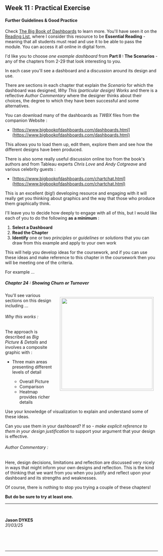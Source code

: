 <link rel="stylesheet" href="https://jsndyks.github.io/sg2047/css/sg2047.css">

<!---
<link rel="stylesheet" href="https://staff.city.ac.uk/~jad7/sg2047/sg2047.css">


<!-- ![SG2047 VISSOC](https://staff.city.ac.uk/~jad7/sg2047/html/sg2047.logo.201920.300.png)

  -->

## Week 11 : Practical Exercise 

#### Further Guidelines & Good Practice

<style type="text/css">

.q {background-color:#f6fef0; margin:1em; padding:1.25em; padding-left:2em; font-size:90%; color:#20b020; markdown=1}
.aside {background-color:#fdfdfd; margin:1em; padding:1.25em; padding-left:5em; padding-right:2em; font-size:90%; color:#404040; border:#e0e0e0 dashed 1pt; markdown=1}
.iB {border:solid #c0c0c0 1px; padding:0.25em; margin:0.5em;}
.iR {float:right; margin:0.5em; margin-left:1em}
.break {clear:both}
.hrl {border:0.5px dashed #e0e0e0; height:0.25px; background-color:#fff}

h4 h5 h6 {color:#f00}
.reality {background-color:#fff8f0; padding:0.5em; border:0.5em}
.r2 {font-size:80%}
.myTable table {margin-left:4em}
.myTable table td {padding:0.5em; padding-left:2em;padding-right:2em;}
blockquote {margin:1em; margin-left:6em: padding:2em; padding-left:3em;padding-right:3em; background-color:#f8f8f8}

</style>

Check [The Big Book of Dashboards](https://rl.talis.com/3/city/items/535E9DE8-194F-A3E2-7490-341696F2265B.html?lang=en) to learn more.
You'll have seen it on the [Reading List](https://rl.talis.com/3/city/lists/4D152441-27AB-C0A5-5DAD-E23F65978349.html?lang=en), where I consider this resource to be **Essential Reading** - meaning that all students must read and use it to be able to pass the module.
You can access it all online in digital form.

I'd like you to choose _one example dashboard_ from **Part II : The Scenarios** - any of the chapters from 2-29 that look interesting to you.

In each case you'll see a dashboard and a discussion around its design and use.

There are sections in each chapter that explain the _Scenario_ for which the dashboard was designed, _Why This (particular design) Works_ and there is a reflective _Author Commentary_ where the designer thinks about their choices, the degree to which they have been successful and some alternatives.

You can download many of the dashboards as _TWBX_ files from the companion Website :

- [https://www.bigbookofdashboards.com/dashboards.html](https://www.bigbookofdashboards.com/dashboards.html)

This allows you to load them up, edit them, explore them and see how the different designs have been produced.

There is also some really useful discussion online too from the book's authors and from Tableau experts _Chris Love_ and _Andy Cotgreave_ and various celebrity guests :

- [https://www.bigbookofdashboards.com/chartchat.html](https://www.bigbookofdashboards.com/chartchat.html)

This is an excellent (big!) developing resource and engaging with it will really get you thinking about graphics and the way that those who produce them graphically think.

I'll leave you to decide how deeply to engage with all of this, but I would like each of you to do the following **as a minimum** :

1. **Select a Dashboard**
2. **Read the Chapter**
3. **Identify** one or two _principles_ or _guidelines_ or _solutions_ that you can draw from this example and apply to your own work

This will help you develop ideas for the coursework, and if you can use these ideas and make reference to this chapter in the coursework then you will be meeting one of the criteria.

For example ...

##### Chapter 24 : Showing Churn or Turnover

<div class="iR"><div class="iB">
<a href="https://jsndyks.github.io/sg2047/img/sg2047-1920-week11.bigBook.24.jpg"><img width=300 src="https://jsndyks.github.io/sg2047/img/sg2047-1920-week11.bigBook.24.jpg"/></a>
</div></div>

You'll see various sections on this design including ...

###### Why this works :

The approach is described as _Big Picture & Details_ and involves a composite graphic with :

- Three main areas presenting different levels of detail

  - Overall Picture
  - Comparison
  - Heatmap provides richer details

Use your knowledge of visualization to explain and understand some of these ideas.

Can you use them in your dashboard?
If so - _make explicit reference to them in your design justification_ to support your argument that your design is effective.

###### Author Commentary :

Here, design decisions, limitations and reflection are discussed very nicely in ways that might inform your own designs and reflection. This is the kind of thinking that we want from you when you justify and reflect upon your dashboard and its strengths and weaknesses.

Of course, there is nothing to stop you trying a couple of these chapters!

**But do be sure to try at least one.**

<!---
#### 5.2 Feedback - for You!

I will be arranging an open '_Coursework Workshop_' for two hours in the week of **Monday 5th April**.

This is likely to be for **two hours** on _Wednesday Morning_ - but I will confirm later this week.

In addition to my _Open Office_ sessions, this is a chance for **SG2047** students to check in through the [Module Zoom Room](https://moodle.city.ac.uk/mod/url/view.php?id=1791633), _share screens_, _discuss progress_ and _receive feedback_ on their coursework designs as they develop.

--->

<!---
#### 5.3 Feedback - for Me!

I would encourage you to **PLEASE** complete the anonymous module feedback.

It has been hard (but fulfilling and enjoyable) work producing the materials for the module. Just as remote learning is challenging, remote teaching is quite a challenge too!

I have had to be a little creative this year, and have tried a few things out that I have not done before. So I would be very keen to know how things have been for you, to inform my ongoing teaching practice:

- **what worked**? - _what should I retain_?
- **what didn't**? - _what should I drop or work on_?
- **what new ideas should I try out**? - _what has worked well elsewhere_?

Module feedback is very _motivating_ for us, it helps us know what works and what doesn't so - please think this through and put time into giving me some realistic and thoughtful feedback. Your experiences are very informative for me.

I have one specific request:
When asked about the '_Library_' - please consider _the entire range of resources_ : software, Web pages, data, subscriptions, videos, etc.
I would ask you to consider the range of resources that I have made available for the module, as these are not asked about elsewhere.
Thanks!
--->

---

&nbsp;

**Jason DYKES**<br/>
_31/03/25_

&nbsp;

&nbsp;

---
